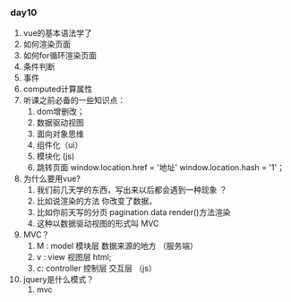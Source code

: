 ### day10

1.  vue的基本语法学了
   1. 如何渲染页面
   2. 如何for循环渲染页面
   3. 条件判断
   4. 事件
   5. computed计算属性
2. 听课之前必备的一些知识点：
   1. dom增删改；
   2. 数据驱动视图
   3. 面向对象思维
   4. 组件化（ui）
   5. 模块化  (js)
   6. 跳转页面   window.location.href = '地址'    window.location.hash = '1'；
3. 为什么要用vue?
   1.  我们前几天学的东西，写出来以后都会遇到一种现象 ？
   2.  比如说渲染的方法   你改变了数据， 
   3. 比如你前天写的分页  pagination.data  render()方法渲染
   4. 这种以数据驱动视图的形式叫 MVC
4. MVC？
   1. M : model   模块层     数据来源的地方  （服务端）
   2. v : view   视图层       html;
   3. c:  controller  控制层     交互层  （js）
5. jquery是什么模式？  
   1. mvc